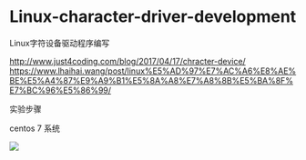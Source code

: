 # Linux-character-driver-development
Linux字符设备驱动程序编写

http://www.just4coding.com/blog/2017/04/17/chracter-device/
https://www.lhaihai.wang/post/linux%E5%AD%97%E7%AC%A6%E8%AE%BE%E5%A4%87%E9%A9%B1%E5%8A%A8%E7%A8%8B%E5%BA%8F%E7%BC%96%E5%86%99/

实验步骤

centos 7 系统

![](https://i.imgur.com/HGiyHXv.png)
